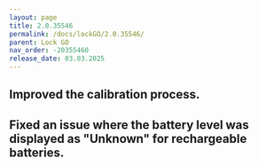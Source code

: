 ```yaml
---
layout: page
title: 2.0.35546
permalink: /docs/lockGO/2.0.35546/
parent: Lock GO
nav_order: -20355460
release_date: 03.03.2025
---
```


## Improved the calibration process.
## Fixed an issue where the battery level was displayed as "Unknown" for rechargeable batteries.
